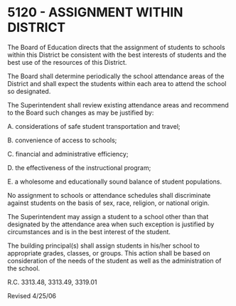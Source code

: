 5120 - ASSIGNMENT WITHIN DISTRICT
=================================

The Board of Education directs that the assignment of students to
schools within this District be consistent with the best interests of
students and the best use of the resources of this District.

The Board shall determine periodically the school attendance areas of
the District and shall expect the students within each area to attend
the school so designated.

The Superintendent shall review existing attendance areas and recommend
to the Board such changes as may be justified by:

A. considerations of safe student transportation and travel;

B. convenience of access to schools;

C. financial and administrative efficiency;

D. the effectiveness of the instructional program;

E. a wholesome and educationally sound balance of student populations.

No assignment to schools or attendance schedules shall discriminate
against students on the basis of sex, race, religion, or national
origin.

The Superintendent may assign a student to a school other than that
designated by the attendance area when such exception is justified by
circumstances and is in the best interest of the student.

The building principal(s) shall assign students in his/her school to
appropriate grades, classes, or groups. This action shall be based on
consideration of the needs of the student as well as the administration
of the school.

R.C. 3313.48, 3313.49, 3319.01

Revised 4/25/06
